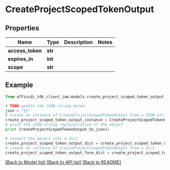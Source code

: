 # CreateProjectScopedTokenOutput

## Properties

| Name             | Type    | Description | Notes |
| ---------------- | ------- | ----------- | ----- |
| **access_token** | **str** |             |
| **expires_in**   | **int** |             |
| **scope**        | **str** |             |

## Example

```python
from affinidi_tdk_client_iam.models.create_project_scoped_token_output import CreateProjectScopedTokenOutput

# TODO update the JSON string below
json = "{}"
# create an instance of CreateProjectScopedTokenOutput from a JSON string
create_project_scoped_token_output_instance = CreateProjectScopedTokenOutput.from_json(json)
# print the JSON string representation of the object
print CreateProjectScopedTokenOutput.to_json()

# convert the object into a dict
create_project_scoped_token_output_dict = create_project_scoped_token_output_instance.to_dict()
# create an instance of CreateProjectScopedTokenOutput from a dict
create_project_scoped_token_output_form_dict = create_project_scoped_token_output.from_dict(create_project_scoped_token_output_dict)
```

[[Back to Model list]](../README.md#documentation-for-models) [[Back to API list]](../README.md#documentation-for-api-endpoints) [[Back to README]](../README.md)
